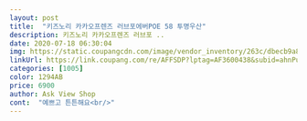 ```yaml
---
layout: post 
title:  "키즈노리 카카오프렌즈 러브포에버POE 58 투명우산" 
description: 키즈노리 카카오프렌즈 러브포 ..
date: 2020-07-18 06:30:04 
img: https://static.coupangcdn.com/image/vendor_inventory/263c/dbecb9a8eb3b5a38d77493b8fd6c2c045bdea12aa3d61fe8ea6b3aae4048.jpg 
linkUrl: https://link.coupang.com/re/AFFSDP?lptag=AF3600438&subid=ahnPublicAsk&pageKey=1706965455&itemId=2905106001&vendorItemId=70894042918&traceid=V0-113-f34e5a829df460f3 
categories: [1005] 
color: 1294AB 
price: 6900 
author: Ask View Shop 
cont:  "예쁘고 튼튼해요<br/>" 
---
```

